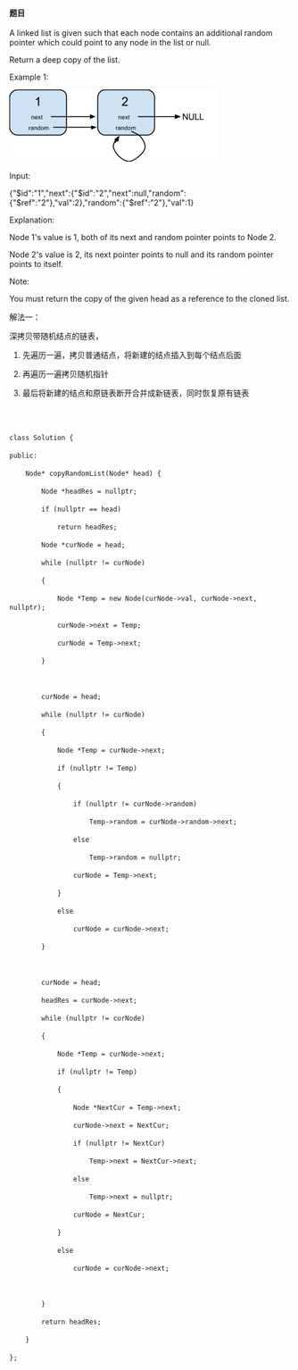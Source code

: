 #### 题目

A linked list is given such that each node contains an additional random pointer which could point to any node in the list or null.



Return a deep copy of the list.





Example 1:



![](./png/138_example1.png)



Input:

{"$id":"1","next":{"$id":"2","next":null,"random":{"$ref":"2"},"val":2},"random":{"$ref":"2"},"val":1}



Explanation:

Node 1's value is 1, both of its next and random pointer points to Node 2.

Node 2's value is 2, its next pointer points to null and its random pointer points to itself.



Note:



You must return the copy of the given head as a reference to the cloned list.



解法一：



深拷贝带随机结点的链表，

1. 先遍历一遍，拷贝普通结点，将新建的结点插入到每个结点后面

2. 再遍历一遍拷贝随机指针

3. 最后将新建的结点和原链表断开合并成新链表，同时恢复原有链表



```



class Solution {

public:

	Node* copyRandomList(Node* head) {

		Node *headRes = nullptr;

		if (nullptr == head)

			return headRes;

		Node *curNode = head;

		while (nullptr != curNode)

		{

			Node *Temp = new Node(curNode->val, curNode->next, nullptr);

			curNode->next = Temp;

			curNode = Temp->next;

		}



		curNode = head;

		while (nullptr != curNode)

		{

			Node *Temp = curNode->next;

			if (nullptr != Temp)

			{

				if (nullptr != curNode->random)

					Temp->random = curNode->random->next;

				else

					Temp->random = nullptr;

				curNode = Temp->next;

			}

			else

				curNode = curNode->next;

		}



		curNode = head;

		headRes = curNode->next;

		while (nullptr != curNode)

		{

			Node *Temp = curNode->next;

			if (nullptr != Temp)

			{

				Node *NextCur = Temp->next;

				curNode->next = NextCur;

				if (nullptr != NextCur)

					Temp->next = NextCur->next;

				else

					Temp->next = nullptr;

				curNode = NextCur;

			}

			else

				curNode = curNode->next;



		}

		return headRes;

	}

};

```











































